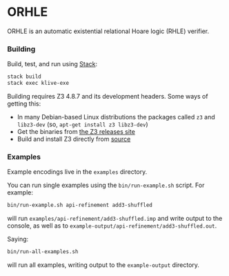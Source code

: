 # ORHLE

ORHLE is an automatic existential relational Hoare logic (RHLE) verifier.


### Building

Build, test, and run using [Stack](https://docs.haskellstack.org/en/stable/README):

```bash
stack build
stack exec klive-exe
```

Building requires Z3 4.8.7 and its development headers. Some ways of getting this:
  * In many Debian-based Linux distributions the packages called `z3` and
    `libz3-dev` (so, `apt-get install z3 libz3-dev`)
  * Get the binaries from [the Z3 releases site](https://github.com/Z3Prover/z3/releases)
  * Build and install Z3 directly from [source](https://github.com/Z3Prover/z3)


### Examples

Example encodings live in the `examples` directory.

You can run single examples using the `bin/run-example.sh` script. For example:

```bash
bin/run-example.sh api-refinement add3-shuffled
```

will run `examples/api-refinement/add3-shuffled.imp` and write output to the
console, as well as to `example-output/api-refinement/add3-shuffled.out`.

Saying:

```bash
bin/run-all-examples.sh
```

will run all examples, writing output to the `example-output` directory.

